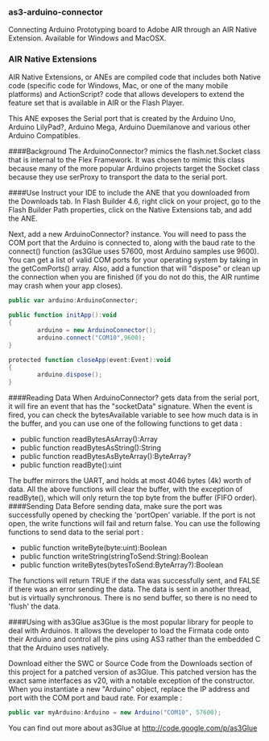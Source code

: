 ### as3-arduino-connector
Connecting Arduino Prototyping board to Adobe AIR through an AIR Native Extension. Available for Windows and MacOSX.

### AIR Native Extensions
AIR Native Extensions, or ANEs are compiled code that includes both Native code (specific code for Windows, Mac, or one of the many mobile platforms) and ActionScript? code that allows developers to extend the feature set that is available in AIR or the Flash Player.

This ANE exposes the Serial port that is created by the Arduino Uno, Arduino LilyPad?, Arduino Mega, Arduino Duemilanove and various other Arduino Compatibles.

####Background
The ArduinoConnector? mimics the flash.net.Socket class that is internal to the Flex Framework. It was chosen to mimic this class because many of the more popular Arduino projects target the Socket class because they use serProxy to transport the data to the serial port.

####Use
Instruct your IDE to include the ANE that you downloaded from the Downloads tab. In Flash Builder 4.6, right click on your project, go to the Flash Builder Path properties, click on the Native Extensions tab, and add the ANE.

Next, add a new ArduinoConnector? instance. You will need to pass the COM port that the Arduino is connected to, along with the baud rate to the connect() function (as3Glue uses 57600, most Arduino samples use 9600). You can get a list of valid COM ports for your operating system by taking in the getComPorts() array. Also, add a function that will "dispose" or clean up the connection when you are finished (if you do not do this, the AIR runtime may crash when your app closes).

```actionscript
public var arduino:ArduinoConnector;
                        
public function initApp():void
{
        arduino = new ArduinoConnector();
        arduino.connect("COM10",9600);
}

protected function closeApp(event:Event):void
{
        arduino.dispose();                              
}
```

####Reading Data
When ArduinoConnector? gets data from the serial port, it will fire an event that has the "socketData" signature. When the event is fired, you can check the bytesAvailable variable to see how much data is in the buffer, and you can use one of the following functions to get data :

 * public function readBytesAsArray():Array
 * public function readBytesAsString():String
 * public function readBytesAsByteArray():ByteArray?
 * public function readByte():uint

The buffer mirrors the UART, and holds at most 4046 bytes (4k) worth of data. All the above functions will clear the buffer, with the exception of readByte(), which will only return the top byte from the buffer (FIFO order).
####Sending Data
Before sending data, make sure the port was successfully opened by checking the 'portOpen' variable. If the port is not open, the write functions will fail and return false. You can use the following functions to send data to the serial port :

 * public function writeByte(byte:uint):Boolean
 * public function writeString(stringToSend:String):Boolean
 * public function writeBytes(bytesToSend:ByteArray?):Boolean

The functions will return TRUE if the data was successfully sent, and FALSE if there was an error sending the data. The data is sent in another thread, but is virtually synchronous. There is no send buffer, so there is no need to 'flush' the data.

####Using with as3Glue
as3Glue is the most popular library for people to deal with Arduinos. It allows the developer to load the Firmata code onto their Arduino and control all the pins using AS3 rather than the embedded C that the Arduino uses natively.

Download either the SWC or Source Code from the Downloads section of this project for a patched version of as3Glue. This patched version has the exact same interfaces as v20, with a notable exception of the constructor. When you instantiate a new "Arduino" object, replace the IP address and port with the COM port and baud rate. For example :

```actionscript
public var myArduino:Arduino = new Arduino("COM10", 57600);
```

You can find out more about as3Glue at http://code.google.com/p/as3Glue
